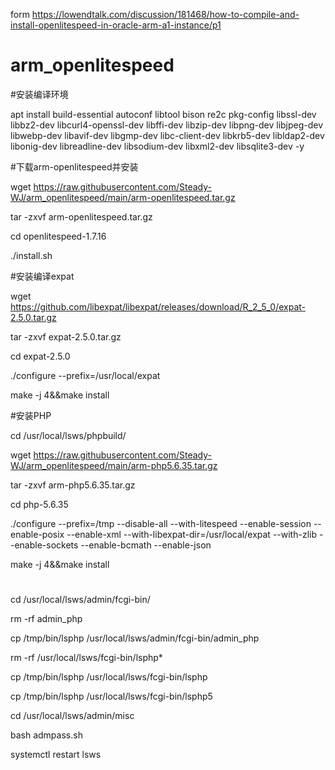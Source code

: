 form https://lowendtalk.com/discussion/181468/how-to-compile-and-install-openlitespeed-in-oracle-arm-a1-instance/p1

# arm_openlitespeed
 
 
#安装编译环境


apt install build-essential autoconf libtool bison re2c pkg-config libssl-dev libbz2-dev libcurl4-openssl-dev libffi-dev libzip-dev libpng-dev libjpeg-dev libwebp-dev libavif-dev libgmp-dev libc-client-dev libkrb5-dev libldap2-dev libonig-dev libreadline-dev libsodium-dev libxml2-dev libsqlite3-dev -y

 
#下载arm-openlitespeed并安装

wget https://raw.githubusercontent.com/Steady-WJ/arm_openlitespeed/main/arm-openlitespeed.tar.gz


tar -zxvf arm-openlitespeed.tar.gz


cd openlitespeed-1.7.16


./install.sh


#安装编译expat
 
wget https://github.com/libexpat/libexpat/releases/download/R_2_5_0/expat-2.5.0.tar.gz

tar -zxvf expat-2.5.0.tar.gz

cd expat-2.5.0

./configure --prefix=/usr/local/expat

make -j 4&&make install

#安装PHP

cd /usr/local/lsws/phpbuild/


wget https://raw.githubusercontent.com/Steady-WJ/arm_openlitespeed/main/arm-php5.6.35.tar.gz
 
 
tar -zxvf arm-php5.6.35.tar.gz
 
 
cd php-5.6.35


./configure --prefix=/tmp --disable-all --with-litespeed --enable-session --enable-posix --enable-xml --with-libexpat-dir=/usr/local/expat --with-zlib --enable-sockets --enable-bcmath --enable-json

make -j 4&&make install



#

cd /usr/local/lsws/admin/fcgi-bin/

rm -rf admin_php

cp /tmp/bin/lsphp /usr/local/lsws/admin/fcgi-bin/admin_php

rm -rf /usr/local/lsws/fcgi-bin/lsphp*

cp /tmp/bin/lsphp /usr/local/lsws/fcgi-bin/lsphp

cp /tmp/bin/lsphp /usr/local/lsws/fcgi-bin/lsphp5

cd /usr/local/lsws/admin/misc

bash admpass.sh

systemctl restart lsws
 
 
 
 
 
 
 
 
 
 
 
 
 
 
 
 
 
 
 
 
 
 
 
 
 
 
 
 
 
 
 
